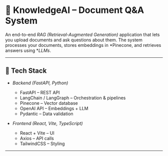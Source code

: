# 📘 KnowledgeAI – Document Q&A System

An end-to-end *RAG (Retrieval-Augmented Generation)* application that lets you upload documents and ask questions about them. The system processes your documents, stores embeddings in *Pinecone, and retrieves answers using **LLMs*.

---

## 🚀 Tech Stack

- *Backend (FastAPI, Python)*
  - FastAPI – REST API
  - LangChain / LangGraph – Orchestration & pipelines
  - Pinecone – Vector database
  - OpenAI API – Embeddings + LLM
  - Pydantic – Data validation

- *Frontend (React, Vite, TypeScript)*
  - React + Vite – UI
  - Axios – API calls
  - TailwindCSS – Styling

---
